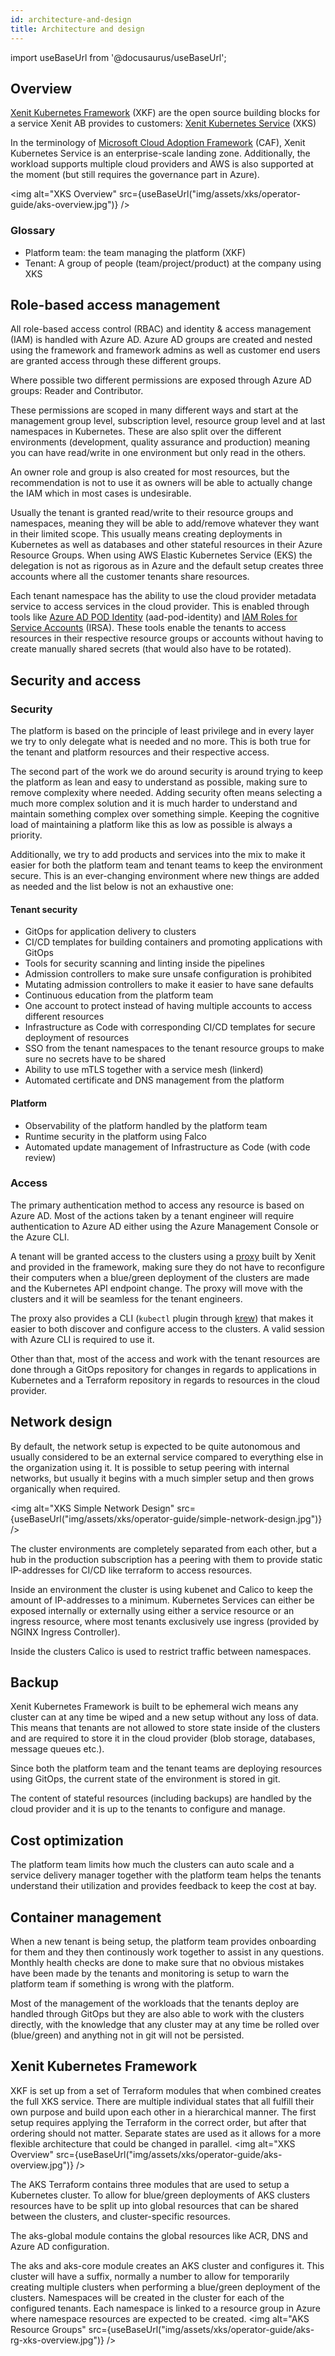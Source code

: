 ```yaml
---
id: architecture-and-design
title: Architecture and design
---
```


import useBaseUrl from '@docusaurus/useBaseUrl';

## Overview

[Xenit Kubernetes Framework](https://github.com/search?q=topic%3Axenit-kubernetes-framework+org%3AXenitAB+fork%3Atrue) (XKF) are the open source building blocks for a service Xenit AB provides to customers: [Xenit Kubernetes Service](https://xenit.se/it-tjanster/kubernetes-eng/) (XKS)

In the terminology of [Microsoft Cloud Adoption Framework](https://docs.microsoft.com/en-us/azure/cloud-adoption-framework/ready/enterprise-scale/architecture) (CAF), Xenit Kubernetes Service is an enterprise-scale landing zone. Additionally, the workload supports multiple cloud providers and AWS is also supported at the moment (but still requires the governance part in Azure).

<img alt="XKS Overview" src={useBaseUrl("img/assets/xks/operator-guide/aks-overview.jpg")} />

### Glossary

- Platform team: the team managing the platform (XKF)
- Tenant: A group of people (team/project/product) at the company using XKS

## Role-based access management

All role-based access control (RBAC) and identity & access management (IAM) is handled with Azure AD. Azure AD groups are created and nested using the framework and framework admins as well as customer end users are granted access through these different groups.

Where possible two different permissions are exposed through Azure AD groups: Reader and Contributor.

These permissions are scoped in many different ways and start at the management group level, subscription level, resource group level and at last namespaces in Kubernetes. These are also split over the different environments (development, quality assurance and production) meaning you can have read/write in one environment but only read in the others.

An owner role and group is also created for most resources, but the recommendation is not to use it as owners will be able to actually change the IAM which in most cases is undesirable.

Usually the tenant is granted read/write to their resource groups and namespaces, meaning they will be able to add/remove whatever they want in their limited scope. This usually means creating deployments in Kubernetes as well as databases and other stateful resources in their Azure Resource Groups. When using AWS Elastic Kubernetes Service (EKS) the delegation is not as rigorous as in Azure and the default setup creates three accounts where all the customer tenants share resources.

Each tenant namespace has the ability to use the cloud provider metadata service to access services in the cloud provider. This is enabled through tools like [Azure AD POD Identity](https://github.com/Azure/aad-pod-identity) (aad-pod-identity) and [IAM Roles for Service Accounts](https://docs.aws.amazon.com/eks/latest/userguide/iam-roles-for-service-accounts.html) (IRSA). These tools enable the tenants to access resources in their respective resource groups or accounts without having to create manually shared secrets (that would also have to be rotated).

## Security and access

### Security

The platform is based on the principle of least privilege and in every layer we try to only delegate what is needed and no more. This is both true for the tenant and platform resources and their respective access.

The second part of the work we do around security is around trying to keep the platform as lean and easy to understand as possible, making sure to remove complexity where needed. Adding security often means selecting a much more complex solution and it is much harder to understand and maintain something complex over something simple. Keeping the cognitive load of maintaining a platform like this as low as possible is always a priority.

Additionally, we try to add products and services into the mix to make it easier for both the platform team and tenant teams to keep the environment secure. This is an ever-changing environment where new things are added as needed and the list below is not an exhaustive one:

#### Tenant security

- GitOps for application delivery to clusters
- CI/CD templates for building containers and promoting applications with GitOps
- Tools for security scanning and linting inside the pipelines
- Admission controllers to make sure unsafe configuration is prohibited
- Mutating admission controllers to make it easier to have sane defaults
- Continuous education from the platform team
- One account to protect instead of having multiple accounts to access different resources
- Infrastructure as Code with corresponding CI/CD templates for secure deployment of resources
- SSO from the tenant namespaces to the tenant resource groups to make sure no secrets have to be shared
- Ability to use mTLS together with a service mesh (linkerd)
- Automated certificate and DNS management from the platform

#### Platform

- Observability of the platform handled by the platform team
- Runtime security in the platform using Falco
- Automated update management of Infrastructure as Code (with code review)

### Access

The primary authentication method to access any resource is based on Azure AD. Most of the actions taken by a tenant engineer will require authentication to Azure AD either using the Azure Management Console or the Azure CLI.

A tenant will be granted access to the clusters using a [proxy](https://github.com/XenitAB/azad-kube-proxy) built by Xenit and provided in the framework, making sure they do not have to reconfigure their computers when a blue/green deployment of the clusters are made and the Kubernetes API endpoint change. The proxy will move with the clusters and it will be seamless for the tenant engineers.

The proxy also provides a CLI (`kubectl` plugin through [krew](https://krew.sigs.k8s.io/)) that makes it easier to both discover and configure access to the clusters. A valid session with Azure CLI is required to use it.

Other than that, most of the access and work with the tenant resources are done through a GitOps repository for changes in regards to applications in Kubernetes and a Terraform repository in regards to resources in the cloud provider.

## Network design

By default, the network setup is expected to be quite autonomous and usually considered to be an external service compared to everything else in the organization using it. It is possible to setup peering with internal networks, but usually it begins with a much simpler setup and then grows organically when required.

<img alt="XKS Simple Network Design" src={useBaseUrl("img/assets/xks/operator-guide/simple-network-design.jpg")} />

The cluster environments are completely separated from each other, but a hub in the production subscription has a peering with them to provide static IP-addresses for CI/CD like terraform to access resources.

Inside an environment the cluster is using kubenet and Calico to keep the amount of IP-addresses to a minimum. Kubernetes Services can either be exposed internally or externally using either a service resource or an ingress resource, where most tenants exclusively use ingress (provided by NGINX Ingress Controller).

Inside the clusters Calico is used to restrict traffic between namespaces.

## Backup

Xenit Kubernetes Framework is built to be ephemeral wich means any cluster can at any time be wiped and a new setup without any loss of data. This means that tenants are not allowed to store state inside of the clusters and are required to store it in the cloud provider (blob storage, databases, message queues etc.).

Since both the platform team and the tenant teams are deploying resources using GitOps, the current state of the environment is stored in git.

The content of stateful resources (including backups) are handled by the cloud provider and it is up to the tenants to configure and manage.

## Cost optimization

The platform team limits how much the clusters can auto scale and a service delivery manager together with the platform team helps the tenants understand their utilization and provides feedback to keep the cost at bay.

## Container management

When a new tenant is being setup, the platform team provides onboarding for them and they then continously work together to assist in any questions. Monthly health checks are done to make sure that no obvious mistakes have been made by the tenants and monitoring is setup to warn the platform team if something is wrong with the platform.

Most of the management of the workloads that the tenants deploy are handled through GitOps but they are also able to work with the clusters directly, with the knowledge that any cluster may at any time be rolled over (blue/green) and anything not in git will not be persisted.

## Xenit Kubernetes Framework

XKF is set up from a set of Terraform modules that when combined creates the full XKS service. There are multiple individual states that all fulfill their own purpose and build
upon each other in a hierarchical manner. The first setup requires applying the Terraform in the correct order, but after that ordering should not matter. Separate states are used
as it allows for a more flexible architecture that could be changed in parallel.
<img alt="XKS Overview" src={useBaseUrl("img/assets/xks/operator-guide/aks-overview.jpg")} />

The AKS Terraform contains three modules that are used to setup a Kubernetes cluster. To allow for blue/green deployments of AKS clusters resources have to be split up into
global resources that can be shared between the clusters, and cluster-specific resources.

The aks-global module contains the global resources like ACR, DNS and Azure AD configuration.

The aks and aks-core module creates an AKS cluster and configures it. This cluster will have a suffix, normally a number to allow for temporarily creating multiple clusters
when performing a blue/green deployment of the clusters. Namespaces will be created in the cluster for each of the configured tenants. Each namespace is linked to a resource
group in Azure where namespace resources are expected to be created.
<img alt="AKS Resource Groups" src={useBaseUrl("img/assets/xks/operator-guide/aks-rg-xks-overview.jpg")} />
